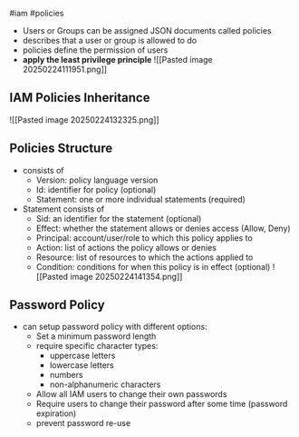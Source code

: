 #iam #policies
- Users or Groups can be assigned JSON documents called policies
- describes that a user or group is allowed to do
- policies define the permission of users
- **apply the least privilege principle**
![[Pasted image 20250224111951.png]]
## IAM Policies Inheritance
![[Pasted image 20250224132325.png]]
## Policies Structure
- consists of
	- Version: policy language version
	- Id: identifier for policy (optional)
	- Statement: one or more individual statements (required)
- Statement consists of
	- Sid: an identifier for the statement (optional)
	- Effect: whether the statement allows or denies access (Allow, Deny)
	- Principal: account/user/role to which this policy applies to
	- Action: list of actions the policy allows or denies
	- Resource: list of resources to which the actions applied to
	- Condition: conditions for when this policy is in effect (optional)
	![[Pasted image 20250224141354.png]]
## Password Policy
- can setup password policy with different options:
	- Set a minimum password length
	- require specific character types:
		- uppercase letters
		- lowercase letters
		- numbers
		- non-alphanumeric characters
	- Allow all IAM users to change their own passwords
	- Require users to change their password after some time (password expiration)
	- prevent password re-use